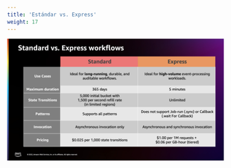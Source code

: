 ```yaml
---
title: 'Estándar vs. Express'
weight: 17
---
```


![Standard vs. Express](/static/img/intro/standard-express.png)
